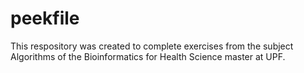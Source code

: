 # peekfile
This respository was created to complete exercises from the subject Algorithms of the Bioinformatics for Health Science master at UPF.
